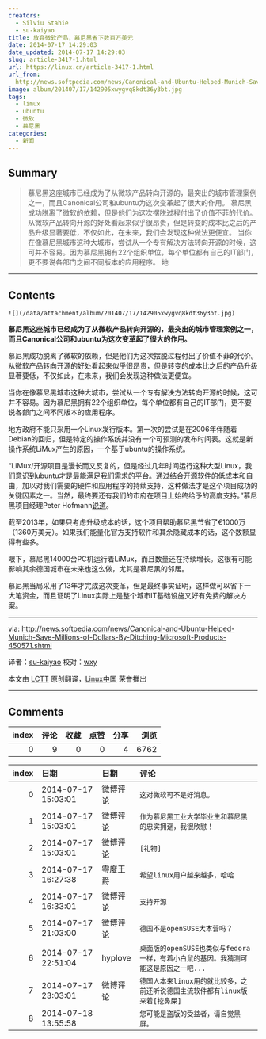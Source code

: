 ```yaml
---
creators:
  - Silviu Stahie
  - su-kaiyao
title: 放弃微软产品，慕尼黑省下数百万美元
date: 2014-07-17 14:29:03
date_updated: 2014-07-17 14:29:03
slug: article-3417-1.html
url: https://linux.cn/article-3417-1.html
url_from: 
  http://news.softpedia.com/news/Canonical-and-Ubuntu-Helped-Munich-Save-Millions-of-Dollars-By-Ditching-Microsoft-Products-450571.shtml
image: album/201407/17/142905xwygvq8kdt36y3bt.jpg
tags:
  - limux
  - ubuntu
  - 微软
  - 慕尼黑
categories:
  - 新闻
---
```


## Summary

> 慕尼黑这座城市已经成为了从微软产品转向开源的，最突出的城市管理案例之一，而且Canonical公司和ubuntu为这次变革起了很大的作用。 慕尼黑成功脱离了微软的依赖，但是他们为这次摆脱过程付出了价值不菲的代价。从微软产品转向开源的好处看起来似乎很昂贵，但是转变的成本比之后的产品升级显著要低，不仅如此，在未来，我们会发现这种做法更便宜。 当你在像慕尼黑城市这种大城市，尝试从一个专有解决方法转向开源的时候，这可并不容易。因为慕尼黑拥有22个组织单位，每个单位都有自己的IT部门，更不要说各部门之间不同版本的应用程序。 地

***

<!-- more -->

## Contents

`![](/data/attachment/album/201407/17/142905xwygvq8kdt36y3bt.jpg)`

**慕尼黑这座城市已经成为了从微软产品转向开源的，最突出的城市管理案例之一，而且Canonical公司和ubuntu为这次变革起了很大的作用。**

慕尼黑成功脱离了微软的依赖，但是他们为这次摆脱过程付出了价值不菲的代价。从微软产品转向开源的好处看起来似乎很昂贵，但是转变的成本比之后的产品升级显著要低，不仅如此，在未来，我们会发现这种做法更便宜。

当你在像慕尼黑城市这种大城市，尝试从一个专有解决方法转向开源的时候，这可并不容易。因为慕尼黑拥有22个组织单位，每个单位都有自己的IT部门，更不要说各部门之间不同版本的应用程序。

地方政府不能只采用一个Linux发行版本。第一次的尝试是在2006年伴随着Debian的回归，但是特定的操作系统并没有一个可预测的发布时间表。这就是新操作系统LiMux产生的原因，一个基于ubuntu的操作系统。

“LiMux/开源项目是漫长而又反复的，但是经过几年时间运行这种大型Linux，我们意识到ubuntu才是最能满足我们需求的平台。通过结合开源软件的低成本和自由，加以对我们需要的硬件和应用程序的持续支持，这种做法才是这个项目成功的关键因素之一。当然，最终要还有我们的市府在项目上始终给予的高度支持。”慕尼黑项目经理Peter Hofmann[说道](https://insights.ubuntu.com/2014/07/07/ubuntu-and-open-source-help-the-city-of-munich-save-millions/)。

截至2013年，如果只考虑升级成本的话，这个项目帮助慕尼黑节省了€1000万（1360万美元）。如果我们能量化官方支持软件和其余隐藏成本的话，这个数额显得有些多。

眼下，慕尼黑14000台PC机运行着LiMux，而且数量还在持续增长。这很有可能影响其余德国城市在未来也这么做，尤其是慕尼黑的邻居。

慕尼黑当局采用了13年才完成这次变革，但是最终事实证明，这样做可以省下一大笔资金，而且证明了Linux实际上是整个城市IT基础设施又好有免费的解决方案。

---

via: <http://news.softpedia.com/news/Canonical-and-Ubuntu-Helped-Munich-Save-Millions-of-Dollars-By-Ditching-Microsoft-Products-450571.shtml>

译者：[su-kaiyao](https://github.com/su-kaiyao) 校对：[wxy](https://github.com/wxy)

本文由 [LCTT](https://github.com/LCTT/TranslateProject) 原创翻译，[Linux中国](https://linux.cn/) 荣誉推出

***

## Comments


|   index |   评论 |   收藏 |   点赞 |   分享 |   浏览 |
|--------:|-------:|-------:|-------:|-------:|-------:|
|       0 |      9 |      0 |      0 |      4 |   6762 |

|   index | 日期                | 日期     | 评论                                                                                |
|--------:|:--------------------|:---------|:------------------------------------------------------------------------------------|
|       0 | 2014-07-17 15:03:01 | 微博评论 | `这对微软可不是好消息。`                                                            |
|       1 | 2014-07-17 15:03:01 | 微博评论 | `作为慕尼黑工业大学毕业生和慕尼黑的忠实拥趸，我很欣慰！`                            |
|       2 | 2014-07-17 15:03:01 | 微博评论 | `[礼物]`                                                                            |
|       3 | 2014-07-17 16:27:38 | 零度王爵 | `希望linux用户越来越多，哈哈`                                                       |
|       4 | 2014-07-17 16:33:01 | 微博评论 | `支持开源`                                                                          |
|       5 | 2014-07-17 21:03:00 | 微博评论 | `德国不是openSUSE大本营吗？`                                                        |
|       6 | 2014-07-17 22:51:04 | hyplove  | `桌面版的openSUSE也类似与fedora一样，有着小白鼠的基因。我猜测可能这是原因之一吧...` |
|       7 | 2014-07-17 23:03:01 | 微博评论 | `德国人本来linux用的就比较多，之前还听说德国主流软件都有linux版来着[挖鼻屎]`        |
|       8 | 2014-07-18 13:55:58 |          | `您可能是盗版的受益者，请自觉黑屏。`                                                |
